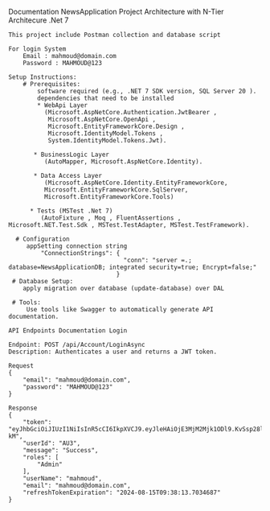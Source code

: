 Documentation 
  NewsApplication Project Architecture with N-Tier Architecure .Net 7
  
    This project include Postman collection and database script
  
    For login System
        Email : mahmoud@domain.com
        Password : MAHMOUD@123
        
    Setup Instructions:
        # Prerequisites:
            software required (e.g., .NET 7 SDK version, SQL Server 20 ).
            dependencies that need to be installed
            * WebApi Layer  
              (Microsoft.AspNetCore.Authentication.JwtBearer ,
               Microsoft.AspNetCore.OpenApi ,
               Microsoft.EntityFrameworkCore.Design ,
               Microsoft.IdentityModel.Tokens ,
               System.IdentityModel.Tokens.Jwt).
               
           * BusinessLogic Layer
              (AutoMapper, Microsoft.AspNetCore.Identity).
              
           * Data Access Layer
              (Microsoft.AspNetCore.Identity.EntityFrameworkCore,
              Microsoft.EntityFrameworkCore.SqlServer,
              Microsoft.EntityFrameworkCore.Tools)

          * Tests (MSTest .Net 7)
             (AutoFixture , Moq , FluentAssertions , Microsoft.NET.Test.Sdk , MSTest.TestAdapter, MSTest.TestFramework).
             
      # Configuration
         appSetting connection string 
             "ConnectionStrings": {
                                    "conn": "server =.; database=NewsApplicationDB; integrated security=true; Encrypt=false;"
                                  }
     # Database Setup:
        apply migration over database (update-database) over DAL

     # Tools:
         Use tools like Swagger to automatically generate API documentation.
         
    API Endpoints Documentation Login
    
    Endpoint: POST /api/Account/LoginAsync
    Description: Authenticates a user and returns a JWT token.

    Request
    {
        "email": "mahmoud@domain.com",
        "password": "MAHMOUD@123"
    }
    
    Response
    {
        "token": "eyJhbGciOiJIUzI1NiIsInR5cCI6IkpXVCJ9.eyJleHAiOjE3MjM2Mjk1ODl9.KvSsp28lQfJYGSkCISisR3FV3s1nW8b3jfrgYO43-kM",
        "userId": "AU3",
        "message": "Success",
        "roles": [
            "Admin"
        ],
        "userName": "mahmoud",
        "email": "mahmoud@domain.com",
        "refreshTokenExpiration": "2024-08-15T09:38:13.7034687"
    }

